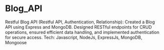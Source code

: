 # Blog_API
 Restful Blog API (Restful API, Authentication, Relationship): Created a Blog API using Express and MongoDB. Designed RESTful endpoints for CRUD operations, ensured efficient data handling, and implemented authentication for secure access. Tech: Javascript, NodeJs, ExpressJs, MongoDB, Mongoose
